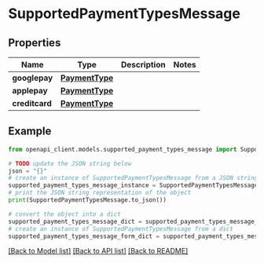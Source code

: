 # SupportedPaymentTypesMessage


## Properties

Name | Type | Description | Notes
------------ | ------------- | ------------- | -------------
**googlepay** | [**PaymentType**](PaymentType.md) |  | 
**applepay** | [**PaymentType**](PaymentType.md) |  | 
**creditcard** | [**PaymentType**](PaymentType.md) |  | 

## Example

```python
from openapi_client.models.supported_payment_types_message import SupportedPaymentTypesMessage

# TODO update the JSON string below
json = "{}"
# create an instance of SupportedPaymentTypesMessage from a JSON string
supported_payment_types_message_instance = SupportedPaymentTypesMessage.from_json(json)
# print the JSON string representation of the object
print(SupportedPaymentTypesMessage.to_json())

# convert the object into a dict
supported_payment_types_message_dict = supported_payment_types_message_instance.to_dict()
# create an instance of SupportedPaymentTypesMessage from a dict
supported_payment_types_message_form_dict = supported_payment_types_message.from_dict(supported_payment_types_message_dict)
```
[[Back to Model list]](../README.md#documentation-for-models) [[Back to API list]](../README.md#documentation-for-api-endpoints) [[Back to README]](../README.md)


